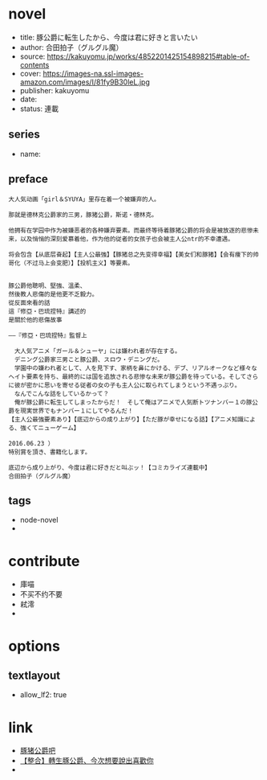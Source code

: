 # novel

- title: 豚公爵に転生したから、今度は君に好きと言いたい
- author: 合田拍子（グルグル魔）
- source: https://kakuyomu.jp/works/4852201425154898215#table-of-contents
- cover: https://images-na.ssl-images-amazon.com/images/I/81fy9B30leL.jpg
- publisher: kakuyomu
- date:
- status: 連載

## series

- name:

## preface


```
大人気动画「girl＆SYUYA」里存在着一个被嫌弃的人。

那就是德林克公爵家的三男，豚猪公爵，斯诺・德林克。

他拥有在学园中作为被嫌恶者的各种嫌弃要素。而最终等待着豚猪公爵的将会是被放逐的悲惨未来，以及悄悄的深刻爱慕着他，作为他的従者的女孩子也会被主人公ntr的不幸遭遇。

将会包含【从底层奋起】【主人公最強】【豚猪总之先变得幸福】【美女们和豚猪】【会有痩下的帅哥化（不过马上会变肥）】【投机主义】等要素。


豚公爵他聰明、堅強、溫柔、  
然後教人悲傷的是他更不乏毅力。  
從反面來看的話  
這『修亞・巴琉捏特』講述的  
是關於他的悲傷故事  

――『修亞・巴琉捏特』監督上

　大人気アニメ「ガール＆シューヤ」には嫌われ者が存在する。  
　デニング公爵家三男こと豚公爵、スロウ・デニングだ。  
　学園中の嫌われ者として、人を見下す、家柄を鼻にかける、デブ、リアルオークなど様々なヘイト要素を持ち、最終的には国を追放される悲惨な未来が豚公爵を待っている。そしてさらに彼が密かに思いを寄せる従者の女の子も主人公に取られてしまうという不遇っぷり。  
　なんでこんな話をしているかって？  
　俺が豚公爵に転生してしまったからだ！　そして俺はアニメで人気断トツナンバー１の豚公爵を現実世界でもナンバー１にしてやるんだ！  
【主人公最強要素あり】【底辺からの成り上がり】【ただ豚が幸せになる話】【アニメ知識による、強くてニューゲーム】  

2016.06.23 ）  
特別賞を頂き、書籍化します。

底辺から成り上がり、今度は君に好きだと叫ぶッ！【コミカライズ連載中】
合田拍子（グルグル魔）
```

## tags

- node-novel
- 

# contribute

- 庫喵
- 不买不约不要
- 弒澪
- 

# options

## textlayout

- allow_lf2: true

# link

- [豚猪公爵吧](http://tieba.baidu.com/f?kw=%E8%B1%9A%E7%8C%AA%E5%85%AC%E7%88%B5 "豚猪公爵吧")
- [【整合】轉生豚公爵、今次想要說出喜歡你](https://tieba.baidu.com/p/5525554645 "【整合】轉生豚公爵、今次想要說出喜歡你")
- 
